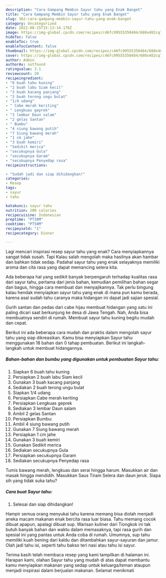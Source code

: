 ```yaml
---
description: "Cara Gampang Membin Sayur tahu yang Enak Banget"
title: "Cara Gampang Membin Sayur tahu yang Enak Banget"
slug: 362-cara-gampang-membin-sayur-tahu-yang-enak-banget
category: Uncategorized
date: 2022-08-15T15:13:14.176Z
image: https://img-global.cpcdn.com/recipes/c46fc99555350484/680x482cq70/sayur-tahu-foto-resep-utama.jpg
hideToc: false
enableToc: true
enableTocContent: false
thumbnail: https://img-global.cpcdn.com/recipes/c46fc99555350484/680x482cq70/sayur-tahu-foto-resep-utama.jpg
cover: https://img-global.cpcdn.com/recipes/c46fc99555350484/680x482cq70/sayur-tahu-foto-resep-utama.jpg
author: Admin
authorAv: notfound
ratingvalue: 3.1
reviewcount: 20
recipeingredient:
- "6 buah tahu kuning"
- "2 buah labu Siam kecil"
- "3 buah kacang panjang"
- "2 buah terong ungu bulat"
- "1/4 udang"
- " Cabe merah keriting"
- " Lengkuas geprek"
- "3 lembar Daun salam"
- "2 gelas Santan"
- " Bumbu"
- "4 siung bawang putih"
- "7 Siung bawang merah"
- "1 cm jahe"
- "3 buah kemiri"
- "Sedikit merica"
- "secukupnya Gula"
- "secukupnya Garam"
- "secukupnya Penyedap rasa"
recipeinstructions:

- "Sudah jadi dan siap dihidangkan!"
categories:
- Resep
tags:
- sayur
- tahu

katakunci: sayur tahu 
nutrition: 200 calories
recipecuisine: Indonesian
preptime: "PT38M"
cooktime: "PT50M"
recipeyield: "1"
recipecategory: Dinner

---
```



Lagi mencari inspirasi resep sayur tahu yang enak? Cara menyiapkannya sangat tidak susah. Tapi Kalau salah mengolah maka hasilnya akan hambar dan bahkan tidak sedap. Padahal sayur tahu yang enak selayaknya memiliki aroma dan cita rasa yang dapat memancing selera kita.


Ada beberapa hal yang sedikit banyak berpengaruh terhadap kualitas rasa dari sayur tahu, pertama dari jenis bahan, kemudian pemilihan bahan segar dan bagus, hingga cara membuat dan menyajikannya. Tak perlu bingung kalau hendak menyiapkan sayur tahu yang enak di mana pun kamu berada, karena asal sudah tahu caranya maka hidangan ini dapat jadi sajian spesial.

Gurih santan dan pedas dari cabe hijau membuat hidangan yang satu ini paling dicari saat berkunjung ke desa di Jawa Tengah. Nah, Anda bisa membuatnya sendiri di rumah. Membuat sayur tahu kuning begitu mudah dan cepat.


Berikut ini ada beberapa cara mudah dan praktis dalam mengolah sayur tahu yang siap dikreasikan. Kamu bisa menyiapkan Sayur tahu menggunakan 18 bahan dan 0 tahap pembuatan. Berikut ini langkah-langkah untuk membuat hidangannya.

<!--inarticleads1-->

##### Bahan-bahan dan bumbu yang digunakan untuk pembuatan Sayur tahu:

1. Siapkan 6 buah tahu kuning
1. Persiapkan 2 buah labu Siam kecil
1. Gunakan 3 buah kacang panjang
1. Sediakan 2 buah terong ungu bulat
1. Siapkan 1/4 udang
1. Persiapkan  Cabe merah keriting
1. Persiapkan  Lengkuas geprek
1. Sediakan 3 lembar Daun salam
1. Ambil 2 gelas Santan
1. Persiapkan  Bumbu:
1. Ambil 4 siung bawang putih
1. Gunakan 7 Siung bawang merah
1. Persiapkan 1 cm jahe
1. Gunakan 3 buah kemiri
1. Gunakan Sedikit merica
1. Sediakan secukupnya Gula
1. Persiapkan secukupnya Garam
1. Sediakan secukupnya Penyedap rasa


Tumis bawang merah, lengkuas dan serai hingga harum. Masukkan air dan masak hingga mendidih. Masukkan Saus Tiram Selera dan daun jeruk. Siapa sih yang tidak suka tahu? 

<!--inarticleads2-->

##### Cara buat Sayur tahu:


1. Selesai dan siap dihidangkan!

Hampir semua orang menyukai tahu karena memang bisa diolah menjadi aneka macam makanan enak bercita rasa luar biasa. Tahu memang cocok dibuat apapun, apalagi dibuat sup. Warisan kuliner dari Tiongkok ini tak butuh banyak bahan dan waktu dalam memasaknya, tapi rasa gurih dan spesial ini yang pantas untuk Anda coba di rumah. Umumnya, sup tahu memiliki kuah bening dari kaldu dan ditambahkan sayur-sayuran dan jamur. Olah jadi tahu isi, seperti tahu bakso teri nasi atau tahu isi sayur. 

Terima kasih telah membaca resep yang kami tampilkan di halaman ini. Harapan kami, olahan Sayur tahu yang mudah di atas dapat membantu kamu menyiapkan makanan yang sedap untuk keluarga/teman ataupun menjadi inspirasi dalam berjualan makanan. Selamat menikmati
